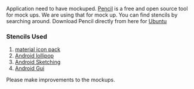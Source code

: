 Application need to have mockuped. 
[Pencil](http://pencil.evolus.vn) is a free and open source tool for mock ups.
We are using that for mock up. You can find stencils by searching around.
Download Pencil directly from here for [Ubuntu](http://evoluspencil.googlecode.com/files/evoluspencil_2.0.5_all.deb)

### Stencils Used

1. [material icon pack](https://github-cloud.s3.amazonaws.com/releases/31704362/200f558a-fdb2-11e4-8494-9e5f10fd24ad.zip?X-Amz-Algorithm=AWS4-HMAC-SHA256&X-Amz-Credential=AKIAISTNZFOVBIJMK3TQ%2F20151127%2Fus-east-1%2Fs3%2Faws4_request&X-Amz-Date=20151127T151125Z&X-Amz-Expires=300&X-Amz-Signature=1ed588a5fda1bfbc63e8cd7d80f3fd42059b74c93594923250a5e459d18c56d0&X-Amz-SignedHeaders=host&actor_id=672445&response-content-disposition=attachment%3B%20filename%3Dmaterial-icons-for-pencil-v1.1.0.zip&response-content-type=application%2Foctet-stream)
2. [Android lollipop](https://github-cloud.s3.amazonaws.com/releases/28588202/0a4ae018-3465-11e5-8401-ffd4ba6a0bef.zip?X-Amz-Algorithm=AWS4-HMAC-SHA256&X-Amz-Credential=AKIAISTNZFOVBIJMK3TQ%2F20151127%2Fus-east-1%2Fs3%2Faws4_request&X-Amz-Date=20151127T151059Z&X-Amz-Expires=300&X-Amz-Signature=a6a136d61696ea2aee4c25133ef30d6eb4ea87e1bd058511ef0f585b1c362842&X-Amz-SignedHeaders=host&actor_id=672445&response-content-disposition=attachment%3B%20filename%3Dandroid-lollipop-pencil-stencils-v1.0.0.zip&response-content-type=application%2Foctet-stream)
3. [Android Sketching](https://evoluspencil.googlecode.com/files/AndroidSketching-1.0.zip)
4. [Android Gui](http://evoluspencil.googlecode.com/files/Android.GUI_v2.zip)

Please make improvements to the mockups. 
